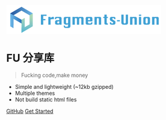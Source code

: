 ![logo](/img/logo_henng.png)

# FU 分享库

> Fucking code,make money

* Simple and lightweight (~12kb gzipped)
* Multiple themes
* Not build static html files

[GitHub](https://github.com/docsifyjs/docsify/)
[Get Started](#quick-start)
